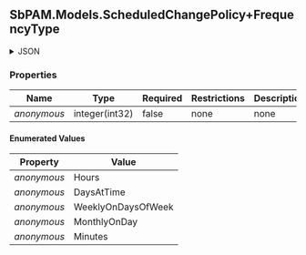 
<h2 id="tocS_SbPAM.Models.ScheduledChangePolicy+FrequencyType">SbPAM.Models.ScheduledChangePolicy+FrequencyType</h2>

<a id="schemasbpam.models.scheduledchangepolicy+frequencytype"></a>
<a id="schema_SbPAM.Models.ScheduledChangePolicy+FrequencyType"></a>
<a id="tocSsbpam.models.scheduledchangepolicy+frequencytype"></a>
<a id="tocssbpam.models.scheduledchangepolicy+frequencytype"></a>

<details><summary>JSON</summary>


```json
"Hours"

```


</details>

### Properties

|Name|Type|Required|Restrictions|Description|
|---|---|---|---|---|
|*anonymous*|integer(int32)|false|none|none|

#### Enumerated Values

|Property|Value|
|---|---|
|*anonymous*|Hours|
|*anonymous*|DaysAtTime|
|*anonymous*|WeeklyOnDaysOfWeek|
|*anonymous*|MonthlyOnDay|
|*anonymous*|Minutes|


